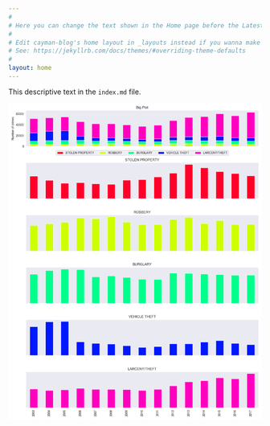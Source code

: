 ```yaml
---
#
# Here you can change the text shown in the Home page before the Latest Posts section.
#
# Edit cayman-blog's home layout in _layouts instead if you wanna make some changes
# See: https://jekyllrb.com/docs/themes/#overriding-theme-defaults
#
layout: home
---
```


This descriptive text in the `index.md` file.

 <img src="/images/stackedBarplot.png" alt="My stacked barplot"> 
